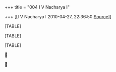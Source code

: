 +++
title = "004 I V Nacharya I"

+++
[[I V Nacharya I	2010-04-27, 22:36:50 [Source](https://groups.google.com/g/bvparishat/c/Uldod9zSn5I)]]



[TABLE]

[TABLE]

[TABLE]





